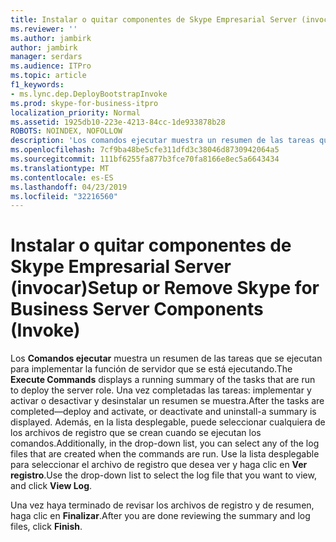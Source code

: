 ```yaml
---
title: Instalar o quitar componentes de Skype Empresarial Server (invocar)
ms.reviewer: ''
ms.author: jambirk
author: jambirk
manager: serdars
ms.audience: ITPro
ms.topic: article
f1_keywords:
- ms.lync.dep.DeployBootstrapInvoke
ms.prod: skype-for-business-itpro
localization_priority: Normal
ms.assetid: 1925db10-223e-4213-84cc-1de933878b28
ROBOTS: NOINDEX, NOFOLLOW
description: 'Los comandos ejecutar muestra un resumen de las tareas que se ejecutan para implementar la función de servidor que se está ejecutando. Una vez completadas las tareas: implementar y activar o desactivar y desinstalar un resumen se muestra. Además, en la lista desplegable, puede seleccionar cualquiera de los archivos de registro que se crean cuando se ejecutan los comandos. Use la lista desplegable para seleccionar el archivo de registro que desea ver y haga clic en Ver registro.'
ms.openlocfilehash: 7cf9ba48be5cfe311dfd3c38046d8730942064a5
ms.sourcegitcommit: 111bf6255fa877b3fce70fa8166e8ec5a6643434
ms.translationtype: MT
ms.contentlocale: es-ES
ms.lasthandoff: 04/23/2019
ms.locfileid: "32216560"
---
```

# <a name="setup-or-remove-skype-for-business-server-components-invoke"></a><span data-ttu-id="dcce4-106">Instalar o quitar componentes de Skype Empresarial Server (invocar)</span><span class="sxs-lookup"><span data-stu-id="dcce4-106">Setup or Remove Skype for Business Server Components (Invoke)</span></span>
 
<span data-ttu-id="dcce4-107">Los **Comandos ejecutar** muestra un resumen de las tareas que se ejecutan para implementar la función de servidor que se está ejecutando.</span><span class="sxs-lookup"><span data-stu-id="dcce4-107">The **Execute Commands** displays a running summary of the tasks that are run to deploy the server role.</span></span> <span data-ttu-id="dcce4-108">Una vez completadas las tareas: implementar y activar o desactivar y desinstalar un resumen se muestra.</span><span class="sxs-lookup"><span data-stu-id="dcce4-108">After the tasks are completed—deploy and activate, or deactivate and uninstall-a summary is displayed.</span></span> <span data-ttu-id="dcce4-109">Además, en la lista desplegable, puede seleccionar cualquiera de los archivos de registro que se crean cuando se ejecutan los comandos.</span><span class="sxs-lookup"><span data-stu-id="dcce4-109">Additionally, in the drop-down list, you can select any of the log files that are created when the commands are run.</span></span> <span data-ttu-id="dcce4-110">Use la lista desplegable para seleccionar el archivo de registro que desea ver y haga clic en **Ver registro**.</span><span class="sxs-lookup"><span data-stu-id="dcce4-110">Use the drop-down list to select the log file that you want to view, and click **View Log**.</span></span>
  
<span data-ttu-id="dcce4-111">Una vez haya terminado de revisar los archivos de registro y de resumen, haga clic en **Finalizar**.</span><span class="sxs-lookup"><span data-stu-id="dcce4-111">After you are done reviewing the summary and log files, click **Finish**.</span></span>
  

